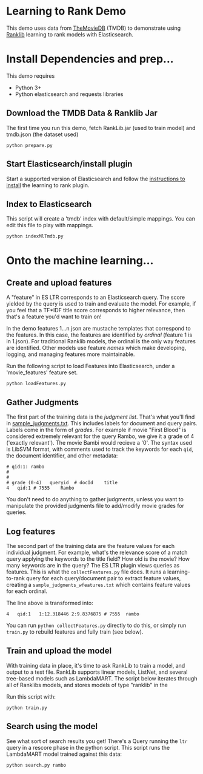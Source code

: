# Learning to Rank Demo

This demo uses data from [TheMovieDB](http://themoviedb.org) (TMDB) to demonstrate using [Ranklib](https://sourceforge.net/p/lemur/wiki/RankLib/) learning to rank models with Elasticsearch.

# Install Dependencies and prep...

This demo requires

- Python 3+
- Python elasticsearch and requests libraries

## Download the TMDB Data & Ranklib Jar

The first time you run this demo, fetch RankLib.jar (used to train model) and tmdb.json (the dataset used)

```
python prepare.py
```

## Start Elasticsearch/install plugin

Start a supported version of Elasticsearch and follow the [instructions to install](https://github.com/o19s/elasticsearch-learning-to-rank#installing) the learning to rank plugin.

## Index to Elasticsearch

This script will create a 'tmdb' index with default/simple mappings. You can edit this file to play with mappings.

```
python indexMlTmdb.py
```

# Onto the machine learning...

## Create and upload features

A "feature" in ES LTR corresponds to an Elasticsearch query. The score yielded by the query is used to train and evaluate the model. For example, if you feel that a TF\*IDF title score corresponds to higher relevance, then that's a feature you'd want to train on!

In the demo features 1...n json are mustache templates that correspond to the features. In this case, the features are identified by *ordinal* (feature 1 is in 1.json). For traditional Ranklib models, the ordinal is the only way features are identified. Other models use feature *names* which make developing, logging, and managing features more maintainable.

Run the following script to load Features into Elasticsearch, under a 'movie_features' feature set.

```
python loadFeatures.py
```

## Gather Judgments

The first part of the training data is the *judgment list*. That's what you'll find in [sample_judgments.txt](sample_judgments.txt). This includes labels for document and query pairs. Labels come in the form of *grades*. For example if movie "First Blood" is considered extremely relevant for the query Rambo, we give it a grade of 4 ('exactly relevant'). The movie Bambi would recieve a '0'. The syntax used is LibSVM format, with comments used to track the keywords for each `qid`, the document identifier, and other metadata:

```
# qid:1: rambo
#
#
# grade (0-4)	queryid	 # docId	title
4	qid:1 #	7555	Rambo
```

You don't need to do anything to gather judgments, unless you want to manipulate the provided judgments file to add/modify movie grades for queries.


## Log features

The second part of the training data are the feature values for each individual judgment. For example, what's the relevance score of a match query applying the keywords to the title field? How old is the movie? How many keywords are in the query? The ES LTR plugin views queries as features. This is what the `collectFeatures.py` file does. It runs a learning-to-rank query for each query/document pair to extract feature values, creating a `sample_judgments_wfeatures.txt` which contains feature values for each ordinal.

The line above is transformed into:

```
4	qid:1	1:12.318446	2:9.8376875 # 7555	rambo
```

You can run `python collectFeatures.py` directly to do this, or simply run `train.py` to rebuild features and fully train (see below).

## Train and upload the model

With training data in place, it's time to ask RankLib to train a model, and output to a test file. RankLib supports linear models, ListNet, and several tree-based models such as LambdaMART. The script below iterates through all of Ranklibs models, and stores models of type "ranklib" in the 

Run this script with:

```
python train.py
```

## Search using the model

See what sort of search results you get! There's a Query running the `ltr` query in a rescore phase in the python script. This script runs the LambdaMART model trained against this data:

```
python search.py rambo
```
